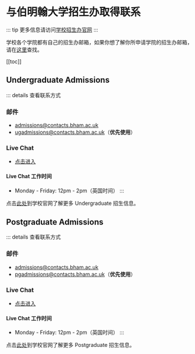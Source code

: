 # 与伯明翰大学招生办取得联系

::: tip
更多信息请访问[学校招生办官网](https://www.birmingham.ac.uk/university/colleges/professional/external/admissions/index.aspx)
:::

学校各个学院都有自己的招生办邮箱，如果你想了解你所申请学院的招生办邮箱，请在[这里](./../University-of-Birmingham-common-departments-contact-information/)查找。

[[toc]]


## Undergraduate Admissions

::: details 查看联系方式
### 邮件

- admissions@contacts.bham.ac.uk
- ugadmissions@contacts.bham.ac.uk（**优先使用**）

### Live Chat

- [点击进入](https://www.birmingham.ac.uk/campaigns/contact/live-chat.aspx)

#### Live Chat 工作时间
- Monday - Friday: 12pm - 2pm（英国时间）
:::


点击[此处](https://www.birmingham.ac.uk/students/ug-admissions/home.aspx)到学校官网了解更多 Undergraduate 招生信息。


## Postgraduate Admissions

::: details 查看联系方式
### 邮件

- admissions@contacts.bham.ac.uk
- pgadmissions@contacts.bham.ac.uk（**优先使用**）

### Live Chat

- [点击进入](https://www.birmingham.ac.uk/campaigns/contact/live-chat.aspx)

#### Live Chat 工作时间
- Monday - Friday: 12pm - 2pm（英国时间）
:::

点击[此处](https://www.birmingham.ac.uk/students/pg-admissions/home.aspx)到学校官网了解更多 Postgraduate 招生信息。